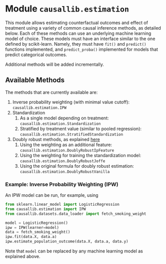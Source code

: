 # Module `causallib.estimation`
This module allows estimating counterfactual outcomes and effect of treatment
using a variety of common causal inference methods, as detailed below.
Each of these methods can use an underlying machine learning model of choice.
These models must have an interface similar to the one defined by 
scikit-learn.
Namely, they must have `fit()` and `predict()` functions implemented,
and `predict_proba()` implemented for models that predict categorical outcomes.
  
Additional methods will be added incrementally.

## Available Methods
The methods that are currently available are:

1. Inverse probability weighting (with minimal value cutoff): 
`causallib.estimation.IPW`
1. Standardization 
    1. As a single model depending on treatment: 
    `causallib.estimation.Standardization` 
    1. Stratified by treatment value (similar to pooled regression):
    `causallib.estimation.StratifiedStandardization` 
1. Doubly robust methods, as explained 
[here](https://www4.stat.ncsu.edu/~davidian/double.pdf)
    1. Using the weighting as an additional feature:
    `causallib.estimation.DoublyRobustIpFeature`
    1. Using the weighting for training the standardization model:
    `causallib.estimation.DoublyRobustJoffe`
    1. Using the original formula for doubly robust estimation:
    `causallib.estimation.DoublyRobustVanilla` 


### Example: Inverse Probability Weighting (IPW)
An IPW model can be run, for example, using
```Python
from sklearn.linear_model import LogisticRegression
from causallib.estimation import IPW
from causallib.datasets.data_loader import fetch_smoking_weight

model = LogisticRegression()
ipw = IPW(learner=model)
data = fetch_smoking_weight()
ipw.fit(data.X, data.a)
ipw.estimate_population_outcome(data.X, data.a, data.y)
``` 
Note that `model` can be replaced by any machine learning model 
as explained above. 
